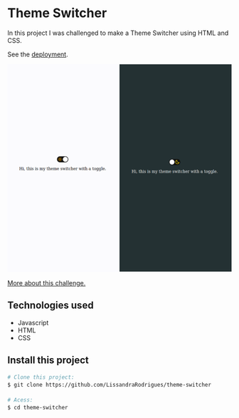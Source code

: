 # Theme Switcher

In this project I was challenged to make a Theme Switcher using HTML and CSS. 

See the <a href="https://lissandrarodrigues.github.io/theme-switcher/"> deployment</a>.

<img src="theme-switcher.png"/>

<a href="https://app.rocketseat.com.br/discover/challenges/theme-switcher"> More about this challenge. </a>

## Technologies used

- Javascript
- HTML
- CSS

## Install this project 

```bash
# Clone this project:
$ git clone https://github.com/LissandraRodrigues/theme-switcher

# Acess:
$ cd theme-switcher 
```
